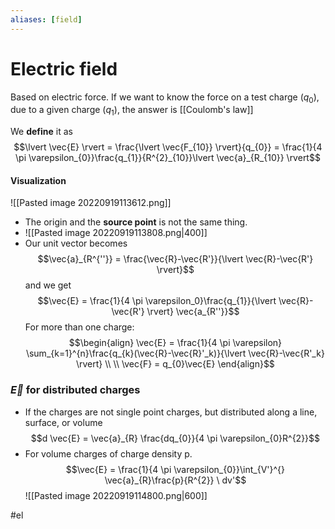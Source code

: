```yaml
---
aliases: [field]
---
```

# Electric field
Based on electric force. If we want to know the force on a test charge ($q_0$), due to a given charge ($q_1$), the answer is [[Coulomb's law]]

We **define** it as $$\lvert \vec{E} \rvert = \frac{\lvert \vec{F_{10}} \rvert}{q_{0}} = \frac{1}{4 \pi \varepsilon_{0}}\frac{q_{1}}{R^{2}_{10}}\lvert \vec{a}_{R_{10}} \rvert$$
#### Visualization 
![[Pasted image 20220919113612.png]]
- The origin and the **source point** is not the same thing. 
- ![[Pasted image 20220919113808.png|400]]
- Our unit vector becomes $$\vec{a}_{R^{''}} = \frac{\vec{R}-\vec{R'}}{\lvert \vec{R}-\vec{R'} \rvert}$$
and we get $$\vec{E} = \frac{1}{4 \pi \varepsilon_0}\frac{q_{1}}{\lvert \vec{R}-\vec{R'} \rvert} \vec{a_{R''}}$$
For more than one charge: $$\begin{align} \vec{E} = \frac{1}{4 \pi \varepsilon} \sum_{k=1}^{n}\frac{q_{k}(\vec{R}-\vec{R}'_k)}{\lvert \vec{R}-\vec{R'_k} \rvert} \\ \\ \vec{F} = q_{0}\vec{E} \end{align}$$
### $\vec{E}$ for distributed charges
- If the charges are not single point charges, but distributed along a line, surface, or volume
$$d \vec{E} = \vec{a}_{R} \frac{dq_{0}}{4 \pi \varepsilon_{0}R^{2}}$$
- For volume charges of charge density p. $$\vec{E} = \frac{1}{4 \pi \varepsilon_{0}}\int_{V'}^{} \vec{a}_{R}\frac{p}{R^{2}} \ dv'$$
![[Pasted image 20220919114800.png|600]]

#el 
